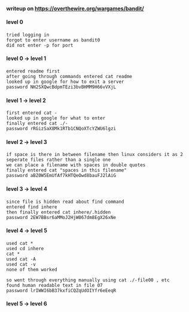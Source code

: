 #### writeup on https://overthewire.org/wargames/bandit/

#### level 0 

```
tried logging in
forgot to enter username as bandit0
did not enter -p for port
```

#### level 0 -> level 1

```
entered readme first
after going through commands entered cat readme
looked up in google for how to exit a server
password NH2SXQwcBdpmTEzi3bvBHMM9H66vVXjL
```

#### level 1 -> level 2 

```
first entered cat -
looked up in google for what to enter
finally entered cat ./-
password rRGizSaX8Mk1RTb1CNQoXTcYZWU6lgzi
```

#### level 2 -> level 3

```
if space is there in between filename then linux considers it as 2 seperate files rather than a single one
we can place a filename with spaces in double quotes
finally entered cat "spaces in this filename"
password aBZ0W5EmUfAf7kHTQeOwd8bauFJ2lAiG
```

#### level 3 -> level 4

```
since file is hidden read about find command
entered find inhere
then finally entered cat inhere/.hidden
password 2EW7BBsr6aMMoJ2HjW067dm8EgX26xNe
```

#### level 4 -> level 5 

```
used cat *
used cd inhere
cat *
used cat -A
used cat -v
none of them worked

so went through everything manually using cat ./-file00 , etc
found human readable text in file 07
password lrIWWI6bB37kxfiCQZqUdOIYfr6eEeqR
```

#### level 5 -> level 6
